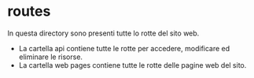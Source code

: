 # routes

In questa directory sono presenti tutte lo rotte del sito web.

- La cartella api contiene tutte le rotte per accedere, modificare ed eliminare le risorse.
- La cartella web pages contiene tutte le rotte delle pagine web del sito.
